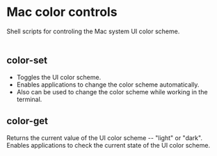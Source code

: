# Mac color controls
Shell scripts for controling the Mac system UI color scheme. <br/><br/>

## color-set
* Toggles the UI color scheme.
* Enables applications to change the color scheme automatically. <br/>
* Also can be used to change the color scheme while working in the terminal. <br/>

## color-get
Returns the current value of the UI color scheme -- "light" or "dark". <br/>
Enables applications to check the current state of the UI color scheme. <br/>
